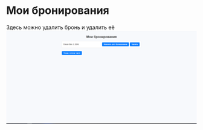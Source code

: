 # Мои бронирования


Здесь можно удалить бронь и удалить её
![html страница](images/reserve_list.png)